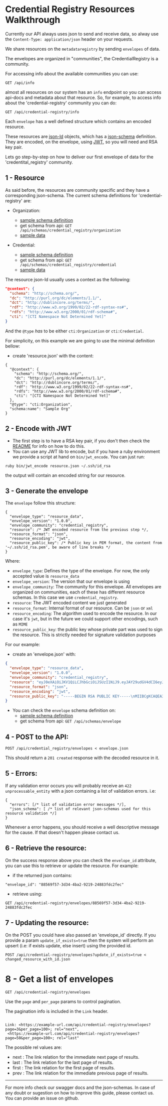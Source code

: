 # Credential Registry Resources Walkthrough

Currently our API always uses json to send and receive data, so alway use
the `Content-Type: application/json` header on your requests.

We share resources on the `metadataregistry` by sending `envelopes` of data.

The envelopes are organized in "communities", the CredentialRegistry is a community.

For accessing info about the available communities you can use:

```
GET /api/info
```

almost all resources on our system has an `info` endpoint so you can access
api-docs and metadata about that resource. So, for example, to access info
about the 'credential-registry' community you can do:

```
GET /api/credential-registry/info
```

Each `envelope` has a well defined structure which contains an encoded resource.

These resources are [json-ld](http://json-ld.org/) objects, which has
a [json-schema](http://json-schema.org/) definition. They are encoded,
on the envelope, using [JWT](https://jwt.io/), so you will need and
RSA key pair.

Lets go step-by-step on how to deliver our first envelope of data for the
'credentital_registry' community.

## 1 - Resource

As said before, the resources are community specific and they have a
corresponding json-schema.
The current schema definitions for 'credential-registry' are:

- Organization:
    - [sample schema definition](https://github.com/learningtapestry/metadataregistry/blob/master/docs/samples/credreg-organization-schema.json)
    - get schema from api: `GET /api/schemas/credential_registry/organization`
    - [sample data](https://github.com/learningtapestry/metadataregistry/blob/master/docs/samples/credreg-organization-sample.json)

- Credential:
    - [sample schema definition](https://github.com/learningtapestry/metadataregistry/blob/master/docs/samples/credreg-credential-schema.json)
    - get schema from api: `GET /api/schemas/credential_registry/credential`
    - [sample data](https://github.com/learningtapestry/metadataregistry/blob/master/docs/samples/credreg-credential-sample.json)


The resource json-ld usually uses a context as the following:

```json
"@context": {
  "schema": "http://schema.org/",
  "dc": "http://purl.org/dc/elements/1.1/",
  "dct": "http://dublincore.org/terms/",
  "rdf": "http://www.w3.org/1999/02/22-rdf-syntax-ns#",
  "rdfs": "http://www.w3.org/2000/01/rdf-schema#",
  "cti": "[CTI Namespace Not Determined Yet]"
}
```

And the `@type` *has* to be either `cti:Organization` or `cti:Credential`.

For simplicity, on this example we are going to use the minimal definition bellow:


- create 'resource.json' with the content:
```
{
  "@context": {
    "schema": "http://schema.org/",
    "dc": "http://purl.org/dc/elements/1.1/",
    "dct": "http://dublincore.org/terms/",
    "rdf": "http://www.w3.org/1999/02/22-rdf-syntax-ns#",
    "rdfs": "http://www.w3.org/2000/01/rdf-schema#",
    "cti": "[CTI Namespace Not Determined Yet]"
  },
  "@type": "cti:Organization",
  "schema:name": "Sample Org"
}
```

## 2 - Encode with JWT

- The first step is to have a RSA key pair, if you don't then check the [README](https://github.com/learningtapestry/metadataregistry/blob/master/README.md#1-generate-a-rsa-key-pair) for info on how to do this.
- You can use any JWT lib to encode, but if you have a ruby environment we provide a script at hand on `bin/jwt_encode`. You can just run:

```shell
ruby bin/jwt_encode resource.json ~/.ssh/id_rsa
```

the output will contain an encoded string for our resource.

## 3 - Generate the envelope

The `envelope` follow this structure:

```
{
  "envelope_type": "resource_data",
  "envelope_version": "1.0.0",
  "envelope_community": "credential_registry",
  "resource": /* JWT encoded resource from the previous step */,
  "resource_format": "json",
  "resource_encoding": "jwt",
  "resource_public_key": /* Public key in PEM format, the content from '~/.ssh/id_rsa.pem', be aware of line breaks */
}
```

Where:
- `envelope_type`: Defines the type of the envelope. For now, the only accepted
value is `resource_data`
- `envelope_version`: The version that our envelope is using
- `envelope_community`: The community for this envelope. All envelopes are organized on communities, each of these has different resource schemas. In this case we use `credential_registry`.
- `resource`: The JWT encoded content we just generated
- `resource_format`: Internal format of our resource. Can be `json` or `xml`
- `resource_encoding`: The algorithm used to encode the resource. In our case
it's `jwt`, but in the future we could support other encodings, such as `MIME`
- `resource_public_key`: the public key whose private part was used to sign the
resource. This is strictly needed for signature validation purposes

For our example:

- create an 'envelope.json' with:

```json
{
  "envelope_type": "resource_data",
  "envelope_version": "1.0.0",
  "envelope_community": "credential_registry",
  "resource": "eyJ0eXAiOiJKV1QiLCJhbGciOiJSUzI1NiJ9.eyJAY29udGV4dCI6eyJzY2hlbWEiOiJodHRwOi8vc2NoZW1hLm9yZy8iLCJkYyI6Imh0dHA6Ly9wdXJsLm9yZy9kYy9lbGVtZW50cy8xLjEvIiwiZGN0IjoiaHR0cDovL2R1YmxpbmNvcmUub3JnL3Rlcm1zLyIsInJkZiI6Imh0dHA6Ly93d3cudzMub3JnLzE5OTkvMDIvMjItcmRmLXN5bnRheC1ucyMiLCJyZGZzIjoiaHR0cDovL3d3dy53My5vcmcvMjAwMC8wMS9yZGYtc2NoZW1hIyIsImN0aSI6IltDVEkgTmFtZXNwYWNlIE5vdCBEZXRlcm1pbmVkIFlldF0ifSwiQHR5cGUiOiJjdGk6T3JnYW5pemF0aW9uIiwic2NoZW1hOm5hbWUiOiJTYW1wbGUgT3JnIn0.sgCrpnYAqRqZhGbshBjNXyEYiYrTBGUJh2x_mT9_QE9kT0HSWfWYFRXD0_riifl1UuA4HY3YCnFtOiH097tBAIsJhUvEywzUBGoqv5RIOcVOkltngmobJu2ZEONTCBv6cQWurFPIPtwq5W1KkeuE4q5l46kGkD-wNWUY05T5gMA_if5JXfP1_s4UL4Eq5eI8tH7murk_aVa91eaA_YQ_PZOIRXB7jQYeX07-yr_D2bVM4EUqOwW6rdII3-gn6ckMnGxvVPKuBglvTU6uOe1n7bNM5nEfMfBKhavWvsjWxXy30GlCX--Vbmtks_SAm0AgKVQ9rSOVWLD3DzwS503VIg",
  "resource_format": "json",
  "resource_encoding": "jwt",
  "resource_public_key": "-----BEGIN RSA PUBLIC KEY-----\nMIIBCgKCAQEA35JBqCEfCFMuplTm0NvQxnvwAzQHVEUD8yvn6u3uVkKuX9oOPh4r\nKw9j1D7wNK/70oEsvnuBwNWHT7jXdd1bMDiN0d/TPLFllA2u8+Rr8enXU/1WpxH1\nyQxF7lcHyrl07YJ5B3V4PfgdTOR5vm8PB1UxiTNyrdmdeJ0POhphudXUIJF7HGog\ncO3T12fASzjvBod4GQmaMg6Ffm875rw7f5ASPrslbmuQfwDI3wvEQw/Br4Tw0ltV\nGCxbsjCLymnoHS3TNiK9h8v+nGWrz+kz15RMiMkiKNI3CWYph9SANlkHNYycWTP+\nUNUbpT4mqbXSXJN05SdSAJuQotc0SN7/4QIDAQAB\n-----END RSA PUBLIC KEY-----"
}
```

- You can check the `envelope` schema definition on:
    - [sample schema definition](https://github.com/learningtapestry/metadataregistry/blob/master/docs/samples/envelope-schema.json)
    - get schema from api: `GET /api/schemas/envelope`


## 4 - POST to the API:


```
POST /api/credential_registry/envelopes < envelope.json
```

This should return a `201 created` response with the decoded resource in it.

## 5 - Errors:

If any validation error occurs you will probably receive an `422 unprocessable_entity`
with a json containing a list of validation errors. i.e:

```
{
  "errors": [/* list of validation error messages */],
  "json_schema": [ /* list of relevant json-schemas used for this resource validation */]
}
```

Whenever a error happens, you should receive a well descriptive message for
the cause. If that doesn't happen please contact us.

## 6 - Retrieve the resource:

On the success response above you can check the `envelope_id` attribute,
you can use this to retrieve or update the resource. For example:

- if the returned json contains:
```
"envelope_id": "88569f57-3d34-4ba2-9219-24883fdc2fec"
```

- retrieve using:

```
GET /api/credential-registry/envelopes/88569f57-3d34-4ba2-9219-24883fdc2fec
```

## 7 - Updating the resource:

On the POST you could have also passed an 'envelope_id' directly. If you provide a param
`update_if_exists=true` then the system will perform an upsert (i.e: if exists update, else insert) using the provided id.

```
POST /api/credential-registry/envelopes?update_if_exists=true < changed_resource_with_id.json
```

# 8 - Get a list of envelopes

```
GET /api/credential-registry/envelopes
```

 Use the `page` and `per_page` params to control pagination.

 The pagination info is included in the `Link` header.

 ```

Link: <https://example-url.com/api/credential-registry/envelopes?page=3&per_page=100>; rel="next",
  <https://example-url.com/api/credential-registry/envelopes?page=50&per_page=100>; rel="last"
```

The possible rel values are:

- next 	: The link relation for the immediate next page of results.
- last 	: The link relation for the last page of results.
- first :	The link relation for the first page of results.
- prev  :	The link relation for the immediate previous page of results.

-----

For more info check our swagger docs and the json-schemas.
In case of any doubt or sugestion on how to improve this guide, please contact us.
You can provide an issue on github.
